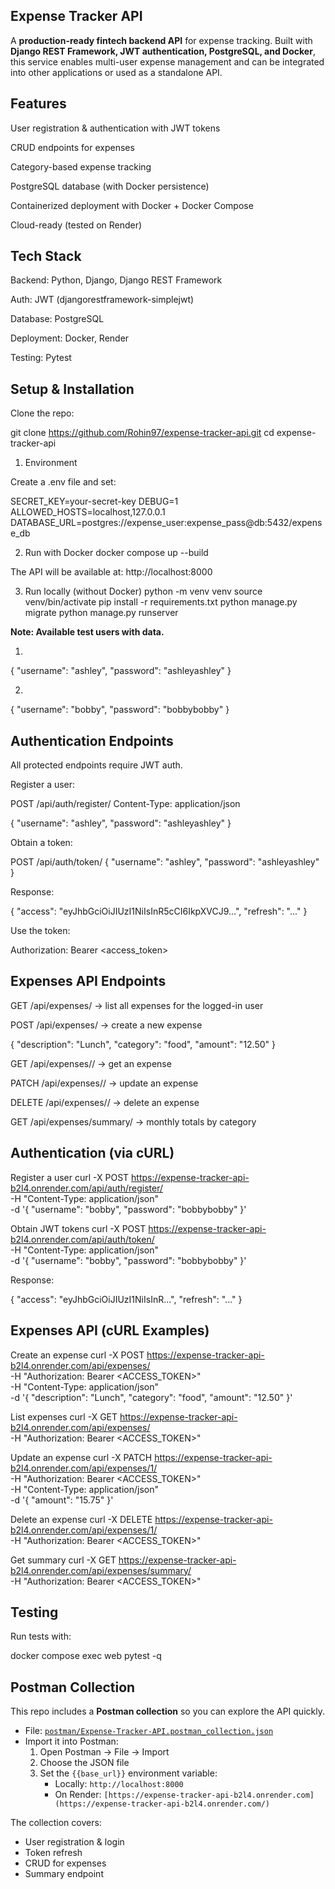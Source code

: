 ## Expense Tracker API

A **production-ready fintech backend API** for expense tracking.
Built with **Django REST Framework, JWT authentication, PostgreSQL, and Docker**, this service enables multi-user expense management and can be integrated into other applications or used as a standalone API.

## Features

User registration & authentication with JWT tokens

CRUD endpoints for expenses

Category-based expense tracking

PostgreSQL database (with Docker persistence)

Containerized deployment with Docker + Docker Compose

Cloud-ready (tested on Render)

## Tech Stack

Backend: Python, Django, Django REST Framework

Auth: JWT (djangorestframework-simplejwt)

Database: PostgreSQL

Deployment: Docker, Render

Testing: Pytest

## Setup & Installation

Clone the repo:

git clone https://github.com/Rohin97/expense-tracker-api.git
cd expense-tracker-api

1. Environment

Create a .env file and set:

SECRET_KEY=your-secret-key
DEBUG=1
ALLOWED_HOSTS=localhost,127.0.0.1
DATABASE_URL=postgres://expense_user:expense_pass@db:5432/expense_db

2. Run with Docker
docker compose up --build


The API will be available at:
http://localhost:8000

3. Run locally (without Docker)
python -m venv venv
source venv/bin/activate
pip install -r requirements.txt
python manage.py migrate
python manage.py runserver

**Note: Available test users with data.**

1. 
{
  "username": "ashley",
  "password": "ashleyashley"
}

2.
{
  "username": "bobby",
  "password": "bobbybobby"
}

## Authentication Endpoints

All protected endpoints require JWT auth.

Register a user:

POST /api/auth/register/
Content-Type: application/json

{
  "username": "ashley",
  "password": "ashleyashley"
}


Obtain a token:

POST /api/auth/token/
{
  "username": "ashley",
  "password": "ashleyashley"
}


Response:

{
  "access": "eyJhbGciOiJIUzI1NiIsInR5cCI6IkpXVCJ9...",
  "refresh": "..."
}


Use the token:

Authorization: Bearer <access_token>

## Expenses API Endpoints

GET /api/expenses/ → list all expenses for the logged-in user

POST /api/expenses/ → create a new expense

{
  "description": "Lunch",
  "category": "food",
  "amount": "12.50"
}

GET /api/expenses/<id>/ → get an expense

PATCH /api/expenses/<id>/ → update an expense

DELETE /api/expenses/<id>/ → delete an expense

GET /api/expenses/summary/ → monthly totals by category

## Authentication (via cURL)

Register a user
curl -X POST https://expense-tracker-api-b2l4.onrender.com/api/auth/register/ \
  -H "Content-Type: application/json" \
  -d '{
    "username": "bobby",
    "password": "bobbybobby"
  }'

Obtain JWT tokens
curl -X POST https://expense-tracker-api-b2l4.onrender.com/api/auth/token/ \
  -H "Content-Type: application/json" \
  -d '{
    "username": "bobby",
    "password": "bobbybobby"
  }'


Response:

{
  "access": "eyJhbGciOiJIUzI1NiIsInR...",
  "refresh": "..."
}

## Expenses API (cURL Examples)
Create an expense
curl -X POST https://expense-tracker-api-b2l4.onrender.com/api/expenses/ \
  -H "Authorization: Bearer <ACCESS_TOKEN>" \
  -H "Content-Type: application/json" \
  -d '{
    "description": "Lunch",
    "category": "food",
    "amount": "12.50"
  }'

List expenses
curl -X GET https://expense-tracker-api-b2l4.onrender.com/api/expenses/ \
  -H "Authorization: Bearer <ACCESS_TOKEN>"

Update an expense
curl -X PATCH https://expense-tracker-api-b2l4.onrender.com/api/expenses/1/ \
  -H "Authorization: Bearer <ACCESS_TOKEN>" \
  -H "Content-Type: application/json" \
  -d '{
    "amount": "15.75"
  }'

Delete an expense
curl -X DELETE https://expense-tracker-api-b2l4.onrender.com/api/expenses/1/ \
  -H "Authorization: Bearer <ACCESS_TOKEN>"

Get summary
curl -X GET https://expense-tracker-api-b2l4.onrender.com/api/expenses/summary/ \
  -H "Authorization: Bearer <ACCESS_TOKEN>"

## Testing

Run tests with:

docker compose exec web pytest -q

## Postman Collection

This repo includes a **Postman collection** so you can explore the API quickly.

- File: [`postman/Expense-Tracker-API.postman_collection.json`](postman/Expense-Tracker-API.postman_collection.json)  
- Import it into Postman:
  1. Open Postman → File → Import
  2. Choose the JSON file
  3. Set the `{{base_url}}` environment variable:
     - Locally: `http://localhost:8000`
     - On Render: `[https://expense-tracker-api-b2l4.onrender.com](https://expense-tracker-api-b2l4.onrender.com/)`

The collection covers:
- User registration & login
- Token refresh
- CRUD for expenses
- Summary endpoint
